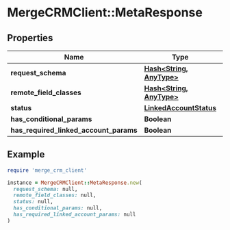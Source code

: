# MergeCRMClient::MetaResponse

## Properties

| Name | Type | Description | Notes |
| ---- | ---- | ----------- | ----- |
| **request_schema** | [**Hash&lt;String, AnyType&gt;**](AnyType.md) |  |  |
| **remote_field_classes** | [**Hash&lt;String, AnyType&gt;**](AnyType.md) |  | [optional] |
| **status** | [**LinkedAccountStatus**](LinkedAccountStatus.md) |  | [optional] |
| **has_conditional_params** | **Boolean** |  |  |
| **has_required_linked_account_params** | **Boolean** |  |  |

## Example

```ruby
require 'merge_crm_client'

instance = MergeCRMClient::MetaResponse.new(
  request_schema: null,
  remote_field_classes: null,
  status: null,
  has_conditional_params: null,
  has_required_linked_account_params: null
)
```

